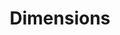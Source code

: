 ---
layout: default
bigquery: https://console.cloud.google.com/bigquery?p=covid-19-dimensions-ai&page=table&d=data&t=publications
contributors: Digital Science, https://www.digital-science.com/
cost: Free for personal, non-commercial use.
description: Dimensions contains more than 100 million publications, ranging from
  articles published in scholarly journals, books and book chapters, to preprints
  and conference proceedings. All publications are contextualized with linked data
  sets, funding, publications, patents, clinical trials, and policy documents. You
  can also view associated categories, funders, institutions, and researcher profiles.
documentation: https://docs.dimensions.ai/bigquery/index.html
last_edit: Mon, 04 Apr 2022 19:04:00 GMT
location: https://www.dimensions.ai/products/free/
maintained_by: Digital Science, https://www.digital-science.com/
schema_fields: '[''status'', ''volume'', ''editors'', ''start_date'', ''acronyms'',
  ''conditions'', ''pmid'', ''original_assignee'', ''funding_eur'', ''proceedings_title'',
  ''funder_countries'', ''mesh_terms'', ''repository_url'', ''assignee_orgs'', ''date_print'',
  ''brief_title'', ''associated_publication_doi'', ''issue'', ''grant_number'', ''type'',
  ''research_orgs'', ''external_ids'', ''acknowledgements'', ''family_id'', ''original_assignee_orgs'',
  ''source_id'', ''category_sdg'', ''publisher'', ''registry'', ''researcher_ids'',
  ''cpc'', ''category_icrp_ct'', ''inventor_names'', ''ipcr'', ''cited_by_ids'', ''book_title'',
  ''foa_number'', ''end_year'', ''filing_date'', ''organisation_details'', ''wikipedia_url'',
  ''abstract'', ''metrics'', ''date'', ''date_normal'', ''name'', ''pages'', ''established'',
  ''current_assignee_orgs'', ''concepts'', ''associated_grant_ids'', ''application_number'',
  ''categories'', ''funder_org'', ''research_org_cities'', ''clinical_trial_ids'',
  ''jurisdiction'', ''mesh_headings'', ''title'', ''original_abstract'', ''journal_lists'',
  ''filing_status'', ''funder_org_acronyms'', ''links'', ''publication_year'', ''priority_date'',
  ''kind'', ''funding_amount'', ''start_year'', ''family_count'', ''repository_name'',
  ''isbn'', ''active_years'', ''expiration_date'', ''resulting_publication_doi'',
  ''assignee_countries'', ''supporting_grant_ids'', ''research_org_countries'', ''funding_usd'',
  ''year'', ''funder_org_state_codes'', ''book_series_title'', ''funder_org_countries'',
  ''associated_publication_pmid'', ''acronym'', ''expiration_year'', ''doi'', ''family_members_ids'',
  ''open_access_categories_v2'', ''granted_date'', ''patent_ids'', ''citations_count'',
  ''language'', ''publication_ids'', ''date_online'', ''reference_ids'', ''funder_orgs'',
  ''funder_org_cities'', ''resulting_publication_ids'', ''types'', ''legal_events'',
  ''funding_details'', ''date_inserted'', ''research_org_state_codes'', ''funding_nzd'',
  ''investigators'', ''open_access_categories'', ''associated_publication_arxiv_id'',
  ''conference'', ''category_uoa'', ''linkout'', ''interventions'', ''funding_currency'',
  ''research_org_country_names'', ''category_hrcs_hc'', ''funding_gbp'', ''current_assignee_countries'',
  ''category_rcdc'', ''category_bra'', ''granted_year'', ''research_org_state_names'',
  ''altmetrics'', ''date_imported_gbq'', ''eisbn'', ''relationships'', ''pmcid'',
  ''aliases'', ''original_assignee_countries'', ''publication_date'', ''date_modified'',
  ''end_date'', ''category_hrcs_rac'', ''embargo_date'', ''journal'', ''priority_year'',
  ''email_address'', ''created_date'', ''original_title'', ''funding_cny'', ''citations'',
  ''license'', ''description'', ''current_assignee'', ''funding_cad'', ''id'', ''category_icrp_cso'',
  ''subtitles'', ''filing_year'', ''research_org_city_names'', ''category_hra'', ''phase'',
  ''labels'', ''repository_id'', ''category_for'', ''authors'', ''gender'', ''parent_id'',
  ''address'', ''arxiv_id'', ''funding_chf'', ''legal_status'', ''associated_publication_id'',
  ''citation_string'', ''funding_jpy'', ''funding_aud'']'
shortname: dimensions
tags:
- scholarly literature
- patents
- funding
- clinical trials
- academic profiles
terms_of_use: 'Use of both the Dimensions COVID-19 dataset and full Dimensions dataset
  are subject to the Dimensions Terms of use: https://www.dimensions.ai/policies-terms-legal '
title: Dimensions
uuid: dcff88bd-fe6b-4fdb-8159-809bf9d7bc1c
---